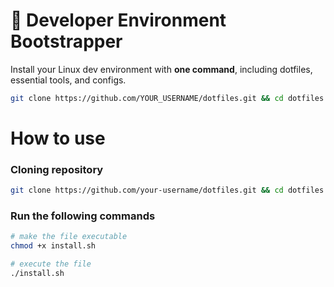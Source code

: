 # 🚀 Developer Environment Bootstrapper

Install your Linux dev environment with **one command**, including dotfiles, essential tools, and configs.

```bash
git clone https://github.com/YOUR_USERNAME/dotfiles.git && cd dotfiles && ./install.sh
```

# How to use

### Cloning repository

```bash
git clone https://github.com/your-username/dotfiles.git && cd dotfiles
```

### Run the following commands

```bash
# make the file executable
chmod +x install.sh

# execute the file
./install.sh
```
